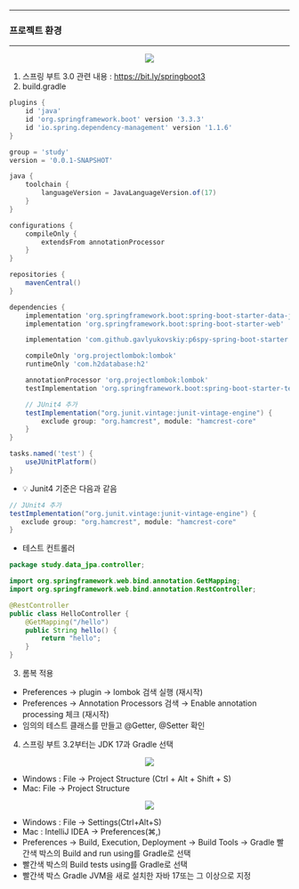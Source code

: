 -----
### 프로젝트 환경
-----
<div align="center">
<img src="https://github.com/user-attachments/assets/a6b34d2c-3289-4acc-9455-1357a9eacbde">
</div>

1. 스프링 부트 3.0 관련 내용 : https://bit.ly/springboot3
2. build.gradle
```gradle
plugins {
	id 'java'
	id 'org.springframework.boot' version '3.3.3'
	id 'io.spring.dependency-management' version '1.1.6'
}

group = 'study'
version = '0.0.1-SNAPSHOT'

java {
	toolchain {
		languageVersion = JavaLanguageVersion.of(17)
	}
}

configurations {
	compileOnly {
		extendsFrom annotationProcessor
	}
}

repositories {
	mavenCentral()
}

dependencies {
	implementation 'org.springframework.boot:spring-boot-starter-data-jpa'
	implementation 'org.springframework.boot:spring-boot-starter-web'

	implementation 'com.github.gavlyukovskiy:p6spy-spring-boot-starter:1.9.0'

	compileOnly 'org.projectlombok:lombok'
	runtimeOnly 'com.h2database:h2'

	annotationProcessor 'org.projectlombok:lombok'
	testImplementation 'org.springframework.boot:spring-boot-starter-test'

	// JUnit4 추가
	testImplementation("org.junit.vintage:junit-vintage-engine") {
		exclude group: "org.hamcrest", module: "hamcrest-core"
	}
}

tasks.named('test') {
	useJUnitPlatform()
}
```
  - 💡 Junit4 기준은 다음과 같음
```gradle
// JUnit4 추가
testImplementation("org.junit.vintage:junit-vintage-engine") {
   exclude group: "org.hamcrest", module: "hamcrest-core"
}
```
  - 테스트 컨트롤러
```java
package study.data_jpa.controller;

import org.springframework.web.bind.annotation.GetMapping;
import org.springframework.web.bind.annotation.RestController;

@RestController
public class HelloController {
    @GetMapping("/hello")
    public String hello() {
        return "hello";
    }
}
```

3. 롬복 적용
  - Preferences → plugin → lombok 검색 실행 (재시작)
  - Preferences → Annotation Processors 검색 → Enable annotation processing 체크 (재시작)
  - 임의의 테스트 클래스를 만들고 @Getter, @Setter 확인

4. 스프링 부트 3.2부터는 JDK 17과 Gradle 선택
<div align="center">
<img src="https://github.com/user-attachments/assets/852f7615-6d77-41f5-810b-5edff6ab2758">
</div>

  - Windows : File → Project Structure (Ctrl + Alt + Shift + S)
  - Mac: File → Project Structure

<div align="center">
<img src="https://github.com/user-attachments/assets/0f299edc-821d-4f19-948c-0c11cd7c9937">
</div>

  - Windows : File → Settings(Ctrl+Alt+S)
  - Mac : IntelliJ IDEA → Preferences(⌘,)
  - Preferences → Build, Execution, Deployment → Build Tools → Gradle 빨간색 박스의 Build and run using를 Gradle로 선택
  - 빨간색 박스의 Build tests using를 Gradle로 선택
  - 빨간색 박스 Gradle JVM을 새로 설치한 자바 17또는 그 이상으로 지정
